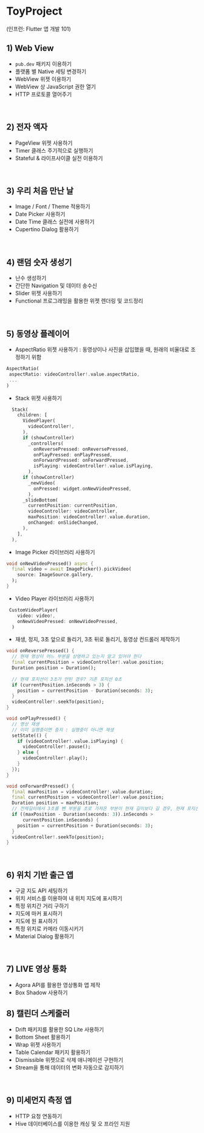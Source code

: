 # ToyProject

(인프런: Flutter 앱 개발 101) <br/>

## 1) Web View

- `pub.dev` 패키지 이용하기
- 플랫폼 별 Native 세팅 변경하기
- WebView 위젯 이용하기
- WebView 상 JavaScript 권한 열기
- HTTP 프로토콜 열어주기

<br/>

## 2) 전자 액자

- PageView 위젯 사용하기
- Timer 클래스 주기적으로 실행하기
- Stateful & 라이프사이클 실전 이용하기

<br/>

## 3) 우리 처음 만난 날

- Image / Font / Theme 적용하기
- Date Picker 사용하기
- Date Time 클래스 실전에 사용하기
- Cupertino Dialog 활용하기

<br/>

## 4) 랜덤 숫자 생성기

- 난수 생성하기
- 간단한 Navigation 및 데이터 송수신
- Slider 위젯 사용하기
- Functional 프로그래밍을 활용한 위젯 렌더링 및 코드정리

<br/>

## 5) 동영상 플레이어

- AspectRatio 위젯 사용하기 : 동영상이나 사진을 삽입했을 때, 원래의 비율대로 조정하기 위함
```dart
AspectRatio(
 aspectRatio: videoController!.value.aspectRatio,
 ...
)
```

- Stack 위젯 사용하기
```dart
  Stack(
    children: [
      VideoPlayer(
        videoController!,
      ),
      if (showController)
        _controllers(
          onReversePressed: onReversePressed,
          onPlayPressed: onPlayPressed,
          onForwardPressed: onForwardPressed,
          isPlaying: videoController!.value.isPlaying,
        ),
      if (showController)
        _newVideo(
          onPressed: widget.onNewVideoPressed,
        ),
      _slideBottom(
        currentPosition: currentPosition,
        videoController: videoController,
        maxPosition: videoController!.value.duration,
        onChanged: onSlideChanged,
      ),
    ],
  ),
```

- Image Picker 라이브러리 사용하기
```dart
void onNewVideoPressed() async {
  final video = await ImagePicker().pickVideo(
    source: ImageSource.gallery,
  );
}
```
- Video Player 라이브러리 사용하기
```dart
 CustomVideoPlayer(
    video: video!,
    onNewVideoPressed: onNewVideoPressed,
  )
```
- 재생, 정지, 3초 앞으로 돌리기, 3초 뒤로 돌리기, 동영상 컨드롤러 제작하기
```dart
void onReversePressed() {
  // 현재 영상이 어느 부분을 상영하고 있는지 알고 있어야 한다
  final currentPosition = videoController!.value.position;
  Duration position = Duration();
  
  // 현재 포지션이 3초가 안된 경우? 기존 포지션 0초
  if (currentPosition.inSeconds > 3) {
    position = currentPosition - Duration(seconds: 3);
  }
  videoController!.seekTo(position);
}

void onPlayPressed() {
  // 영상 재생
  // 이미 실행중이면 중지 : 실행중이 아니면 재생
  setState(() {
    if (videoController!.value.isPlaying) {
      videoController!.pause();
    } else {
      videoController!.play();
    }
  });
}

void onForwardPressed() {
  final maxPosition = videoController!.value.duration;
  final currentPosition = videoController!.value.position;
  Duration position = maxPosition;
  // 전체길이에서 3초를 뺀 부분을 초로 가져온 부분이 현재 길이보다 길 경우, 현재 포지션에서 3초를 더해도 길어지지 않는다.
  if ((maxPosition - Duration(seconds: 3)).inSeconds >
      currentPosition.inSeconds) {
    position = currentPosition + Duration(seconds: 3);
  }
  videoController!.seekTo(position);
}
```

<br/>

## 6) 위치 기반 출근 앱

- 구글 지도 API 세팅하기
- 위치 서비스를 이용하여 내 위치 지도에 표시하기
- 특정 위치간 거리 구하기
- 지도에 마커 표시하기
- 지도에 원 표시하기
- 특정 위치로 카메라 이동시키기
- Material Dialog 활용하기

<br/>

## 7) LIVE 영상 통화

- Agora API를 활용한 영상통화 앱 제작
- Box Shadow 사용하기
  <br/>

## 8) 캘린더 스케줄러

- Drift 패키지를 활용한 SQ Lite 사용하기
- Bottom Sheet 활용하기
- Wrap 위젯 사용하기
- Table Calendar 패키지 활용하기
- Dismissible 위젯으로 삭제 애니메이션 구현하기
- Stream을 통해 데이터의 변화 자동으로 감지하기

<br/>

## 9) 미세먼지 측정 앱

- HTTP 요청 연동하기
- Hive 데이터베이스를 이용한 캐싱 및 오 프라인 지원
  <br/>
